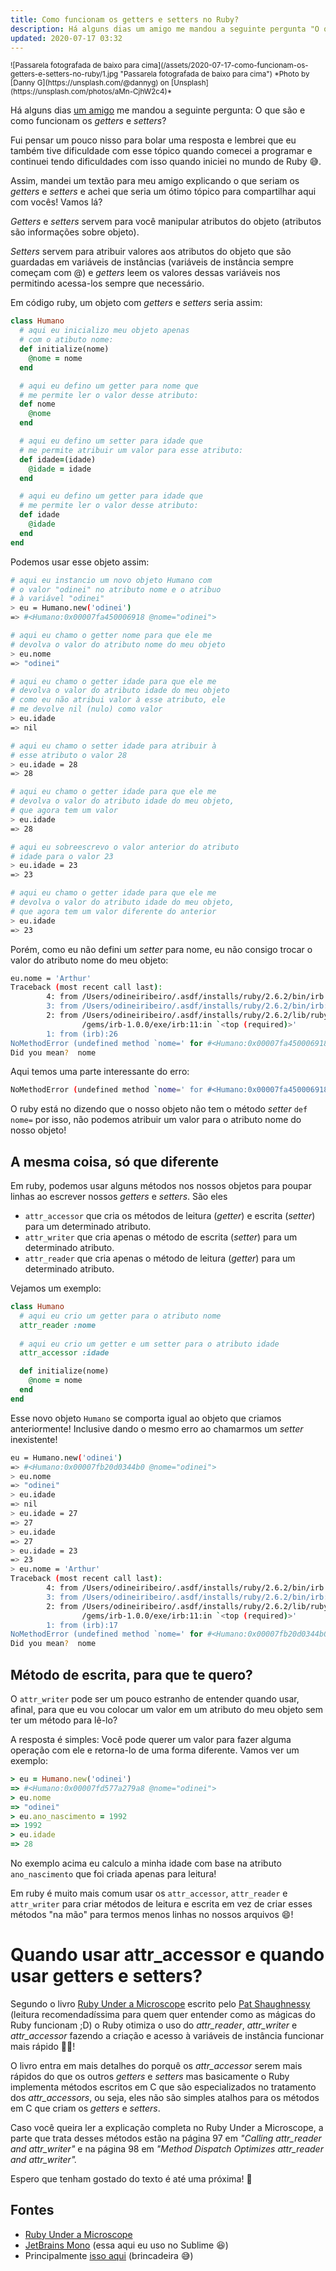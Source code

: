 ```yaml
---
title: Como funcionam os getters e setters no Ruby?
description: Há alguns dias um amigo me mandou a seguinte pergunta "O que são e como funcionam os getters e setters no Ruby?". Assim, mandei um textão para meu amigo explicando o que seriam os getters e setters e achei que seria um ótimo tópico para compartilhar aqui com vocês! Vamos lá?
updated: 2020-07-17 03:32
---
```


<small>
  ![Passarela fotografada de baixo para cima](/assets/2020-07-17-como-funcionam-os-getters-e-setters-no-ruby/1.jpg "Passarela fotografada de baixo para cima")
  *Photo by [Danny G](https://unsplash.com/@dannyg) on [Unsplash](https://unsplash.com/photos/aMn-CjhW2c4)*
</small>

Há alguns dias [um amigo](https://github.com/MoisesBorges) me mandou a seguinte pergunta: O que são e como funcionam os *getters* e *setters*?

Fui pensar um pouco nisso para bolar uma resposta e lembrei que eu também tive dificuldade com esse tópico quando comecei a programar e continuei tendo dificuldades com isso quando iniciei no mundo de Ruby 😅.

Assim, mandei um textão para meu amigo explicando o que seriam os *getters* e *setters* e achei que seria um ótimo tópico para compartilhar aqui com vocês! Vamos lá?

*Getters* e *setters* servem para você manipular atributos do objeto (atributos são informações sobre objeto).

*Setters* servem para atribuir valores aos atributos do objeto que são guardadas em variáveis de instâncias (variáveis de instância sempre começam com @) e *getters* leem os valores dessas variáveis nos permitindo acessa-los sempre que necessário.

Em código ruby, um objeto com *getters* e *setters* seria assim:

```ruby
class Humano
  # aqui eu inicializo meu objeto apenas
  # com o atibuto nome:
  def initialize(nome)
    @nome = nome
  end

  # aqui eu defino um getter para nome que
  # me permite ler o valor desse atributo:
  def nome
    @nome
  end

  # aqui eu defino um setter para idade que
  # me permite atribuir um valor para esse atributo:
  def idade=(idade)
    @idade = idade
  end

  # aqui eu defino um getter para idade que
  # me permite ler o valor desse atributo:
  def idade
    @idade
  end
end

```

Podemos usar esse objeto assim:

```bash
# aqui eu instancio um novo objeto Humano com
# o valor "odinei" no atributo nome e o atribuo
# à variável "odinei"
> eu = Humano.new('odinei')
=> #<Humano:0x00007fa450006918 @nome="odinei">

# aqui eu chamo o getter nome para que ele me
# devolva o valor do atributo nome do meu objeto
> eu.nome
=> "odinei"

# aqui eu chamo o getter idade para que ele me
# devolva o valor do atributo idade do meu objeto
# como eu não atribui valor à esse atributo, ele
# me devolve nil (nulo) como valor
> eu.idade
=> nil

# aqui eu chamo o setter idade para atribuir à
# esse atributo o valor 28
> eu.idade = 28
=> 28

# aqui eu chamo o getter idade para que ele me
# devolva o valor do atributo idade do meu objeto,
# que agora tem um valor
> eu.idade
=> 28

# aqui eu sobreescrevo o valor anterior do atributo
# idade para o valor 23
> eu.idade = 23
=> 23

# aqui eu chamo o getter idade para que ele me
# devolva o valor do atributo idade do meu objeto,
# que agora tem um valor diferente do anterior
> eu.idade
=> 23

```

Porém, como eu não defini um *setter* para nome, eu não consigo trocar o valor do atributo nome do meu objeto:

```bash
eu.nome = 'Arthur'
Traceback (most recent call last):
        4: from /Users/odineiribeiro/.asdf/installs/ruby/2.6.2/bin/irb:23:in `<main>'
        3: from /Users/odineiribeiro/.asdf/installs/ruby/2.6.2/bin/irb:23:in `load'
        2: from /Users/odineiribeiro/.asdf/installs/ruby/2.6.2/lib/ruby/gems/2.6.0
                /gems/irb-1.0.0/exe/irb:11:in `<top (required)>'
        1: from (irb):26
NoMethodError (undefined method `nome=' for #<Humano:0x00007fa450006918 @nome="odinei", @idade=23>)
Did you mean?  nome

```

Aqui temos uma parte interessante do erro:

```bash
NoMethodError (undefined method `nome=' for #<Humano:0x00007fa450006918 @nome="odinei", @idade=23>)
```

O ruby está no dizendo que o nosso objeto não tem o método *setter* `def nome=` por isso, não podemos atribuir um valor para o atributo nome do nosso objeto!

## A mesma coisa, só que diferente

Em ruby, podemos usar alguns métodos nos nossos objetos para poupar linhas ao escrever nossos *getters* e *setters*.
São eles

- `attr_accessor` que cria os métodos de leitura (*getter*) e escrita (*setter*) para um determinado atributo.
- `attr_writer` que cria apenas o método de escrita (*setter*) para um determinado atributo.
- `attr_reader` que cria apenas o método de leitura (*getter*) para um determinado atributo.

Vejamos um exemplo:

```ruby
class Humano
  # aqui eu crio um getter para o atributo nome
  attr_reader :nome
  
  # aqui eu crio um getter e um setter para o atributo idade 
  attr_accessor :idade

  def initialize(nome)
    @nome = nome
  end
end

```

Esse novo objeto `Humano` se comporta igual ao objeto que criamos anteriormente! Inclusive dando o mesmo erro ao chamarmos um *setter*  inexistente!

```bash
eu = Humano.new('odinei')
=> #<Humano:0x00007fb20d0344b0 @nome="odinei">
> eu.nome
=> "odinei"
> eu.idade
=> nil
> eu.idade = 27
=> 27
> eu.idade
=> 27
> eu.idade = 23
=> 23
> eu.nome = 'Arthur'
Traceback (most recent call last):
        4: from /Users/odineiribeiro/.asdf/installs/ruby/2.6.2/bin/irb:23:in `<main>'
        3: from /Users/odineiribeiro/.asdf/installs/ruby/2.6.2/bin/irb:23:in `load'
        2: from /Users/odineiribeiro/.asdf/installs/ruby/2.6.2/lib/ruby/gems/2.6.0
                /gems/irb-1.0.0/exe/irb:11:in `<top (required)>'
        1: from (irb):17
NoMethodError (undefined method `nome=' for #<Humano:0x00007fb20d0344b0 @nome="odinei", @idade=23>)
Did you mean?  nome

```

## Método de escrita, para que te quero?

O `attr_writer` pode ser um pouco estranho de entender quando usar, afinal, para que eu vou colocar um valor em um atributo do meu objeto sem ter um método para lê-lo?

A resposta é simples: Você pode querer um valor para fazer alguma operação com ele e retorna-lo de uma forma diferente. Vamos ver um exemplo:

```ruby
> eu = Humano.new('odinei')
=> #<Humano:0x00007fd577a279a8 @nome="odinei">
> eu.nome
=> "odinei"
> eu.ano_nascimento = 1992
=> 1992
> eu.idade
=> 28

```

No exemplo acima eu calculo a minha idade com base na atributo `ano_nascimento` que foi criada apenas para leitura!

Em ruby é muito mais comum usar os `attr_accessor`, `attr_reader` e `attr_writer` para criar métodos de leitura e escrita em vez de criar esses métodos "na mão" para termos menos linhas no nossos arquivos 😄!

# Quando usar attr_accessor e quando usar getters e setters?

Segundo o livro [Ruby Under a Microscope](http://patshaughnessy.net/ruby-under-a-microscope) escrito pelo [Pat Shaughnessy](http://patshaughnessy.net/) (leitura recomendadíssima para quem quer entender como as mágicas do Ruby funcionam ;D) o Ruby otimiza o uso do *attr_reader*, *attr_writer* e *attr_accessor* fazendo a criação e acesso à variáveis de instância funcionar mais rápido 🚗💨!

O livro entra em mais detalhes do porquê os *attr_accessor* serem mais rápidos do que os outros *getters* e *setters* mas basicamente o Ruby implementa métodos escritos em C que são especializados no tratamento dos *attr_accessors*, ou seja, eles não são simples atalhos  para os métodos em C que criam os *getters* e *setters*.


Caso você queira ler a explicação completa no Ruby Under a Microscope, a parte que trata desses métodos estão na página 97 em *"Calling attr_reader and attr_writer"* e na página 98 em *"Method Dispatch Optimizes attr_reader and attr_writer".*

Espero que tenham gostado do texto é até uma próxima! 👋

## Fontes

- [Ruby Under a Microscope](http://patshaughnessy.net/ruby-under-a-microscope)
- [JetBrains Mono](https://www.jetbrains.com/pt-pt/lp/mono/) (essa aqui eu uso no Sublime 😆)
- Principalmente [isso aqui](https://www.youtube.com/watch?v=AAZWiY_ZfP0) (brincadeira 😅)
